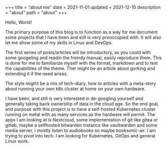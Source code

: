 +++
title = "about me"
date = 2021-11-01
updated = 2021-12-10
description = "about"
path = "about"
+++

Hello, World!

The primary purpose of this blog is to function as a way for me document some projects that I have been and still is very preoccupied with. It will also let me show some of my skills in Linux and DevOps.

The first series of posts/articles will be introductory, as you could with some googeling and readin the freindy manual, easily reproduce them. This is done for me to familiarize myself with the format, markdown and to test the capabilities of the theme. Ther might be an article about gorking and extending it if the need arises.

The style migtht be a mix of tech-diary, how to articles with a meta-story about running your own k8s cluster at home on your own hardware.

I have been, and still is very interested in de-googling yourself and generally taking back ownership of data in the cloud age. So the end goal, and purpose with this project is to have a self-hosted Kubernetes cluster running on metal with as many services as the hardware will permit. The apps I am looking at is Nextcloud, some implementation of git like gitea or gitlab, maybe a selfhosted bitwarden instance like vaultwarden and some media server, i mostly listen to audiobooks so maybe booksonic-air. I am trying to pivot into tech. I am looking for Kubernetes, GitOps and general Linux work.
